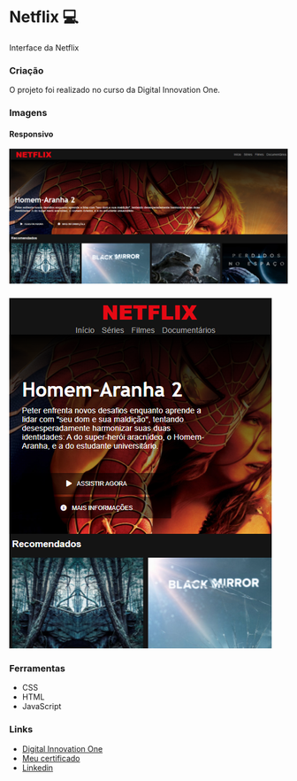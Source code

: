 # Netflix 💻

Interface da Netflix 
 
### Criação
 
O projeto foi realizado no curso da Digital Innovation One.

### Imagens

#### Responsivo

![Thumbnail:](https://github.com/suzanadossantos/netflix/blob/main/projeto/imagem1.png)

###

![Thumbnail:](https://github.com/suzanadossantos/netflix/blob/main/projeto/imagem2.png)

### Ferramentas
 
- CSS
- HTML
- JavaScript

### Links

- <a href= "https://www.dio.me/" target="_blank">Digital Innovation One</a>
- <a href= "https://www.dio.me/" target="_blank">Meu certificado</a>
- <a href= "https://www.linkedin.com/in/suzana-dos-santos-dev/" target="_blank">Linkedin</a>
